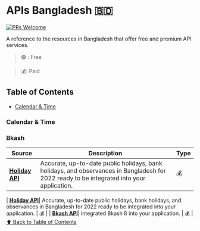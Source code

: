 # APIs Bangladesh 🇧🇩

[![PRs Welcome](https://img.shields.io/badge/PRs-welcome-brightgreen.svg?style=flat-square)](https://makeapullrequest.com)

A reference to the resources in Bangladesh that offer free and premium API services.

> 🟢 : Free

> 💰: Paid

## Table of Contents

- [Calendar & Time](#calendar--time)

<!-- ### Template
| Source | Description | Type |
| ------ | ----------- | ---- |
| [**Title**](https://xyz.com) | Description goes here | **N/A** |

[⬆ Back to Table of Contents](#table-of-contents) -->

### Calendar & Time
### Bkash
| Source | Description | Type |
| ------ | ----------- | ---- |
| [**Holiday API**](https://holidayapi.com/countries/bd/)| Accurate, up-to-date public holidays, bank holidays, and observances in Bangladesh for 2022 ready to be integrated into your application. | 💰 |

| [**Holiday API**](https://holidayapi.com/countries/bd/)| Accurate, up-to-date public holidays, bank holidays, and observances in Bangladesh for 2022 ready to be integrated into your application. | 💰 |
| [**Bkash API**](https://developer.bka.sh/)| integrated Bkash ß into your application. | 💰 |
[⬆ Back to Table of Contents](#table-of-contents)
